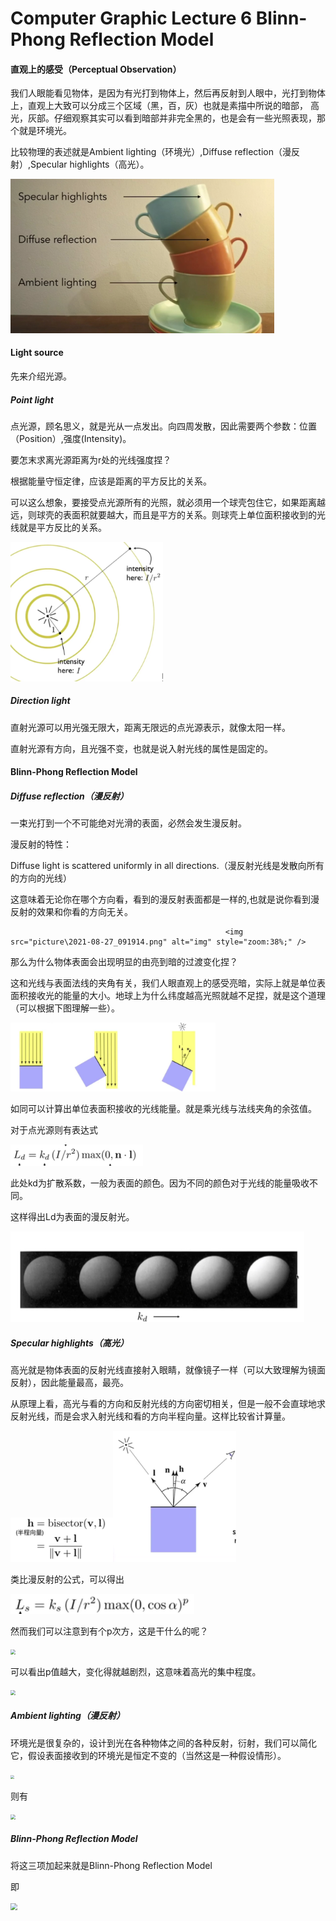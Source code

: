 # Computer Graphic Lecture 6 Blinn-Phong Reflection Model

#### 直观上的感受（Perceptual Observation）

我们人眼能看见物体，是因为有光打到物体上，然后再反射到人眼中，光打到物体上，直观上大致可以分成三个区域（黑，百，灰）也就是素描中所说的暗部， 高光，灰部。仔细观察其实可以看到暗部并非完全黑的，也是会有一些光照表现，那个就是环境光。

比较物理的表述就是Ambient lighting（环境光）,Diffuse reflection（漫反射）,Specular highlights（高光）。

<img src="picture\2021-08-27_090335.png" alt="2021-08-27_090335" style="zoom:50%;" />

#### Light source

先来介绍光源。

##### Point light 

点光源，顾名思义，就是光从一点发出。向四周发散，因此需要两个参数：位置（Position）,强度(Intensity)。

要怎末求离光源距离为r处的光线强度捏？

根据能量守恒定律，应该是距离的平方反比的关系。

可以这么想象，要接受点光源所有的光照，就必须用一个球壳包住它，如果距离越远，则球壳的表面积就要越大，而且是平方的关系。则球壳上单位面积接收到的光线就是平方反比的关系。

<img src="picture\2021-08-27_094757.png" style="zoom:38%;" />

##### Direction light

直射光源可以用光强无限大，距离无限远的点光源表示，就像太阳一样。

直射光源有方向，且光强不变，也就是说入射光线的属性是固定的。

#### Blinn-Phong Reflection Model

##### Diffuse reflection（漫反射）

一束光打到一个不可能绝对光滑的表面，必然会发生漫反射。

漫反射的特性：

Diffuse light is scattered uniformly in all directions.（漫反射光线是发散向所有的方向的光线）

这意味着无论你在哪个方向看，看到的漫反射表面都是一样的,也就是说你看到漫反射的效果和你看的方向无关。

 													<img src="picture\2021-08-27_091914.png" alt="img" style="zoom:38%;" />

那么为什么物体表面会出现明显的由亮到暗的过渡变化捏？

这和光线与表面法线的夹角有关，我们人眼直观上的感受亮暗，实际上就是单位表面积接收光的能量的大小。地球上为什么纬度越高光照就越不足捏，就是这个道理（可以根据下图理解一些）。

<img src="picture\2021-08-27_092713.png" alt="img" style="zoom:38%;" />

如同可以计算出单位表面积接收的光线能量。就是乘光线与法线夹角的余弦值。

对于点光源则有表达式

<img src="picture\2021-08-27_095737.png" alt="img" style="zoom:50%;" />

此处kd为扩散系数，一般为表面的颜色。因为不同的颜色对于光线的能量吸收不同。

这样得出Ld为表面的漫反射光。

<img src="picture\2021-08-27_100357.png" alt="img" style="zoom:50%;" />



##### Specular highlights（高光）

高光就是物体表面的反射光线直接射入眼睛，就像镜子一样（可以大致理解为镜面反射），因此能量最高，最亮。

从原理上看，高光与看的方向和反射光线的方向密切相关，但是一般不会直球地求反射光线，而是会求入射光线和看的方向半程向量。这样比较省计算量。

<img src="picture\2021-08-27_101216.png" alt="img" style="zoom:50%;" /><img src="picture\2021-08-27_101126.png" style="zoom:50%;" />

类比漫反射的公式，可以得出



<img src="picture/2021-08-27_101359.png" style="zoom:66%;" />

  然而我们可以注意到有个p次方，这是干什么的呢？

<img src="D:\C++\Computer Graphic\picture\2021-08-27_102225.png" style="zoom:50%;" />

可以看出p值越大，变化得就越剧烈，这意味着高光的集中程度。

<img src="D:\C++\Computer Graphic\picture\2021-08-27_102421.png" style="zoom:50%;" />



##### Ambient lighting（漫反射）

环境光是很复杂的，设计到光在各种物体之间的各种反射，衍射，我们可以简化它，假设表面接收到的环境光是恒定不变的（当然这是一种假设情形）。

<img src="D:\C++\Computer Graphic\picture\2021-08-27_102747.png" style="zoom:38%;" />

则有

<img src="D:\C++\Computer Graphic\picture\2021-08-27_102757.png" style="zoom:50%;" />

##### Blinn-Phong Reflection Model

将这三项加起来就是Blinn-Phong Reflection Model

即

<img src="D:\C++\Computer Graphic\picture\2021-08-27_103009.png" style="zoom:67%;" />

